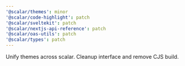 ```yaml
---
'@scalar/themes': minor
'@scalar/code-highlight': patch
'@scalar/sveltekit': patch
'@scalar/nextjs-api-reference': patch
'@scalar/oas-utils': patch
'@scalar/types': patch
---
```


Unify themes across scalar. Cleanup interface and remove CJS build.

